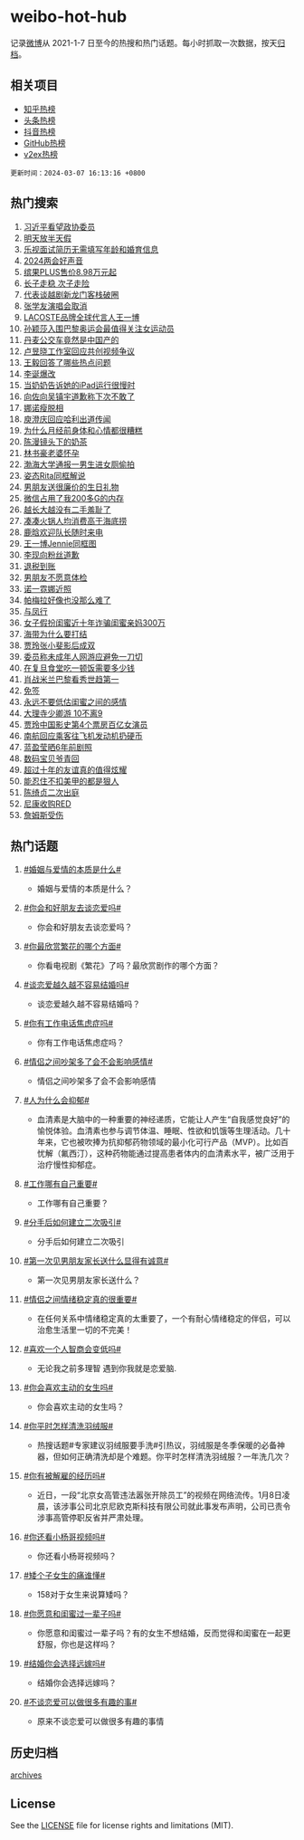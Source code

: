 # weibo-hot-hub

记录[微博](https://www.weibo.com)从 2021-1-7 日至今的热搜和热门话题。每小时抓取一次数据，按天[归档](archives)。

## 相关项目

- [知乎热榜](https://github.com/lonnyzhang423/zhihu-hot-hub)
- [头条热榜](https://github.com/lonnyzhang423/toutiao-hot-hub)
- [抖音热榜](https://github.com/lonnyzhang423/douyin-hot-hub)
- [GitHub热榜](https://github.com/lonnyzhang423/github-hot-hub)
- [v2ex热榜](https://github.com/lonnyzhang423/v2ex-hot-hub)


`更新时间：2024-03-07 16:13:16 +0800`

## 热门搜索

1. [习近平看望政协委员](https://m.weibo.cn/search?containerid=100103type%3D1%26t%3D10%26q%3D%23%E4%B9%A0%E8%BF%91%E5%B9%B3%E7%9C%8B%E6%9C%9B%E6%94%BF%E5%8D%8F%E5%A7%94%E5%91%98%23&stream_entry_id=51&isnewpage=1&extparam=seat%3D1%26stream_entry_id%3D51%26q%3D%2523%25E4%25B9%25A0%25E8%25BF%2591%25E5%25B9%25B3%25E7%259C%258B%25E6%259C%259B%25E6%2594%25BF%25E5%258D%258F%25E5%25A7%2594%25E5%2591%2598%2523%26pos%3D0%26dgr%3D0%26c_type%3D51%26filter_type%3Drealtimehot%26cate%3D10103%26display_time%3D1709799194%26pre_seqid%3D170979919474902980567)
1. [明天放半天假](https://m.weibo.cn/search?containerid=100103type%3D1%26t%3D10%26q%3D%E6%98%8E%E5%A4%A9%E6%94%BE%E5%8D%8A%E5%A4%A9%E5%81%87&stream_entry_id=31&isnewpage=1&extparam=seat%3D1%26cate%3D5001%26q%3D%25E6%2598%258E%25E5%25A4%25A9%25E6%2594%25BE%25E5%258D%258A%25E5%25A4%25A9%25E5%2581%2587%26band_rank%3D1%26flag%3D2%26dgr%3D0%26stream_entry_id%3D31%26realpos%3D1%26pos%3D0%26c_type%3D31%26filter_type%3Drealtimehot%26lcate%3D5001%26display_time%3D1709799194%26pre_seqid%3D170979919474902980567)
1. [乐视面试简历无需填写年龄和婚育信息](https://m.weibo.cn/search?containerid=100103type%3D1%26t%3D10%26q%3D%23%E4%B9%90%E8%A7%86%E9%9D%A2%E8%AF%95%E7%AE%80%E5%8E%86%E6%97%A0%E9%9C%80%E5%A1%AB%E5%86%99%E5%B9%B4%E9%BE%84%E5%92%8C%E5%A9%9A%E8%82%B2%E4%BF%A1%E6%81%AF%23&stream_entry_id=31&isnewpage=1&extparam=seat%3D1%26cate%3D5001%26q%3D%2523%25E4%25B9%2590%25E8%25A7%2586%25E9%259D%25A2%25E8%25AF%2595%25E7%25AE%2580%25E5%258E%2586%25E6%2597%25A0%25E9%259C%2580%25E5%25A1%25AB%25E5%2586%2599%25E5%25B9%25B4%25E9%25BE%2584%25E5%2592%258C%25E5%25A9%259A%25E8%2582%25B2%25E4%25BF%25A1%25E6%2581%25AF%2523%26band_rank%3D2%26flag%3D2%26dgr%3D0%26stream_entry_id%3D31%26realpos%3D2%26pos%3D1%26c_type%3D31%26filter_type%3Drealtimehot%26lcate%3D5001%26display_time%3D1709799194%26pre_seqid%3D170979919474902980567)
1. [2024两会好声音](https://m.weibo.cn/search?containerid=100103type%3D1%26t%3D10%26q%3D%232024%E4%B8%A4%E4%BC%9A%E5%A5%BD%E5%A3%B0%E9%9F%B3%23&stream_entry_id=31&isnewpage=1&extparam=seat%3D1%26cate%3D5001%26q%3D%25232024%25E4%25B8%25A4%25E4%25BC%259A%25E5%25A5%25BD%25E5%25A3%25B0%25E9%259F%25B3%2523%26band_rank%3D3%26flag%3D1%26dgr%3D0%26stream_entry_id%3D31%26realpos%3D3%26pos%3D2%26c_type%3D31%26filter_type%3Drealtimehot%26lcate%3D5001%26display_time%3D1709799194%26pre_seqid%3D170979919474902980567)
1. [缤果PLUS售价8.98万元起](https://m.weibo.cn/search?containerid=100103type%3D1%26t%3D10%26q%3D%23%E7%BC%A4%E6%9E%9CPLUS%E5%94%AE%E4%BB%B78.98%E4%B8%87%E5%85%83%E8%B5%B7%23&stream_entry_id=31&isnewpage=1&extparam=seat%3D1%26cate%3D5001%26q%3D%2523%25E7%25BC%25A4%25E6%259E%259CPLUS%25E5%2594%25AE%25E4%25BB%25B78.98%25E4%25B8%2587%25E5%2585%2583%25E8%25B5%25B7%2523%26band_rank%3D4%26adid%3D226444%26is_ad_pos%3D1%26dgr%3D0%26lcate%3D5001%26pos%3D3%26topic_ad%3D1%26c_type%3D31%26filter_type%3Drealtimehot%26stream_entry_id%3D31%26display_time%3D1709799194%26pre_seqid%3D170979919474902980567)
1. [长子走稳 次子走险](https://m.weibo.cn/search?containerid=100103type%3D1%26t%3D10%26q%3D%E9%95%BF%E5%AD%90%E8%B5%B0%E7%A8%B3+%E6%AC%A1%E5%AD%90%E8%B5%B0%E9%99%A9&stream_entry_id=31&isnewpage=1&extparam=seat%3D1%26cate%3D5001%26q%3D%25E9%2595%25BF%25E5%25AD%2590%25E8%25B5%25B0%25E7%25A8%25B3%2520%25E6%25AC%25A1%25E5%25AD%2590%25E8%25B5%25B0%25E9%2599%25A9%26band_rank%3D4%26flag%3D1%26dgr%3D0%26stream_entry_id%3D31%26realpos%3D4%26pos%3D4%26c_type%3D31%26filter_type%3Drealtimehot%26lcate%3D5001%26display_time%3D1709799194%26pre_seqid%3D170979919474902980567)
1. [代表谈越剧新龙门客栈破圈](https://m.weibo.cn/search?containerid=100103type%3D1%26t%3D10%26q%3D%23%E4%BB%A3%E8%A1%A8%E8%B0%88%E8%B6%8A%E5%89%A7%E6%96%B0%E9%BE%99%E9%97%A8%E5%AE%A2%E6%A0%88%E7%A0%B4%E5%9C%88%23&stream_entry_id=31&isnewpage=1&extparam=seat%3D1%26cate%3D5001%26q%3D%2523%25E4%25BB%25A3%25E8%25A1%25A8%25E8%25B0%2588%25E8%25B6%258A%25E5%2589%25A7%25E6%2596%25B0%25E9%25BE%2599%25E9%2597%25A8%25E5%25AE%25A2%25E6%25A0%2588%25E7%25A0%25B4%25E5%259C%2588%2523%26band_rank%3D5%26flag%3D0%26dgr%3D0%26stream_entry_id%3D31%26realpos%3D5%26pos%3D5%26c_type%3D31%26filter_type%3Drealtimehot%26lcate%3D5001%26display_time%3D1709799194%26pre_seqid%3D170979919474902980567)
1. [张学友演唱会取消](https://m.weibo.cn/search?containerid=100103type%3D1%26t%3D10%26q%3D%E5%BC%A0%E5%AD%A6%E5%8F%8B%E6%BC%94%E5%94%B1%E4%BC%9A%E5%8F%96%E6%B6%88&stream_entry_id=31&isnewpage=1&extparam=seat%3D1%26cate%3D5001%26q%3D%25E5%25BC%25A0%25E5%25AD%25A6%25E5%258F%258B%25E6%25BC%2594%25E5%2594%25B1%25E4%25BC%259A%25E5%258F%2596%25E6%25B6%2588%26band_rank%3D6%26flag%3D1%26dgr%3D0%26stream_entry_id%3D31%26realpos%3D6%26pos%3D6%26c_type%3D31%26filter_type%3Drealtimehot%26lcate%3D5001%26display_time%3D1709799194%26pre_seqid%3D170979919474902980567)
1. [LACOSTE品牌全球代言人王一博](https://m.weibo.cn/search?containerid=100103type%3D1%26t%3D10%26q%3D%23LACOSTE%E5%93%81%E7%89%8C%E5%85%A8%E7%90%83%E4%BB%A3%E8%A8%80%E4%BA%BA%E7%8E%8B%E4%B8%80%E5%8D%9A%23&stream_entry_id=31&isnewpage=1&extparam=seat%3D1%26cate%3D5001%26q%3D%2523LACOSTE%25E5%2593%2581%25E7%2589%258C%25E5%2585%25A8%25E7%2590%2583%25E4%25BB%25A3%25E8%25A8%2580%25E4%25BA%25BA%25E7%258E%258B%25E4%25B8%2580%25E5%258D%259A%2523%26band_rank%3D7%26adid%3D226421%26is_ad_pos%3D1%26dgr%3D0%26lcate%3D5001%26pos%3D7%26topic_ad%3D1%26c_type%3D31%26filter_type%3Drealtimehot%26stream_entry_id%3D31%26display_time%3D1709799194%26pre_seqid%3D170979919474902980567)
1. [孙颖莎入围巴黎奥运会最值得关注女运动员](https://m.weibo.cn/search?containerid=100103type%3D1%26t%3D10%26q%3D%23%E5%AD%99%E9%A2%96%E8%8E%8E%E5%85%A5%E5%9B%B4%E5%B7%B4%E9%BB%8E%E5%A5%A5%E8%BF%90%E4%BC%9A%E6%9C%80%E5%80%BC%E5%BE%97%E5%85%B3%E6%B3%A8%E5%A5%B3%E8%BF%90%E5%8A%A8%E5%91%98%23&stream_entry_id=31&isnewpage=1&extparam=seat%3D1%26cate%3D5001%26q%3D%2523%25E5%25AD%2599%25E9%25A2%2596%25E8%258E%258E%25E5%2585%25A5%25E5%259B%25B4%25E5%25B7%25B4%25E9%25BB%258E%25E5%25A5%25A5%25E8%25BF%2590%25E4%25BC%259A%25E6%259C%2580%25E5%2580%25BC%25E5%25BE%2597%25E5%2585%25B3%25E6%25B3%25A8%25E5%25A5%25B3%25E8%25BF%2590%25E5%258A%25A8%25E5%2591%2598%2523%26band_rank%3D7%26flag%3D1%26dgr%3D0%26stream_entry_id%3D31%26realpos%3D7%26pos%3D8%26c_type%3D31%26filter_type%3Drealtimehot%26lcate%3D5001%26display_time%3D1709799194%26pre_seqid%3D170979919474902980567)
1. [丹麦公交车竟然是中国产的](https://m.weibo.cn/search?containerid=100103type%3D1%26t%3D10%26q%3D%23%E4%B8%B9%E9%BA%A6%E5%85%AC%E4%BA%A4%E8%BD%A6%E7%AB%9F%E7%84%B6%E6%98%AF%E4%B8%AD%E5%9B%BD%E4%BA%A7%E7%9A%84%23&stream_entry_id=31&isnewpage=1&extparam=seat%3D1%26cate%3D5001%26q%3D%2523%25E4%25B8%25B9%25E9%25BA%25A6%25E5%2585%25AC%25E4%25BA%25A4%25E8%25BD%25A6%25E7%25AB%259F%25E7%2584%25B6%25E6%2598%25AF%25E4%25B8%25AD%25E5%259B%25BD%25E4%25BA%25A7%25E7%259A%2584%2523%26band_rank%3D8%26flag%3D1%26dgr%3D0%26stream_entry_id%3D31%26realpos%3D8%26pos%3D9%26c_type%3D31%26filter_type%3Drealtimehot%26lcate%3D5001%26display_time%3D1709799194%26pre_seqid%3D170979919474902980567)
1. [卢昱晓工作室回应共创视频争议](https://m.weibo.cn/search?containerid=100103type%3D1%26t%3D10%26q%3D%23%E5%8D%A2%E6%98%B1%E6%99%93%E5%B7%A5%E4%BD%9C%E5%AE%A4%E5%9B%9E%E5%BA%94%E5%85%B1%E5%88%9B%E8%A7%86%E9%A2%91%E4%BA%89%E8%AE%AE%23&stream_entry_id=31&isnewpage=1&extparam=seat%3D1%26cate%3D5001%26q%3D%2523%25E5%258D%25A2%25E6%2598%25B1%25E6%2599%2593%25E5%25B7%25A5%25E4%25BD%259C%25E5%25AE%25A4%25E5%259B%259E%25E5%25BA%2594%25E5%2585%25B1%25E5%2588%259B%25E8%25A7%2586%25E9%25A2%2591%25E4%25BA%2589%25E8%25AE%25AE%2523%26band_rank%3D9%26flag%3D1%26dgr%3D0%26stream_entry_id%3D31%26realpos%3D9%26pos%3D10%26c_type%3D31%26filter_type%3Drealtimehot%26lcate%3D5001%26display_time%3D1709799194%26pre_seqid%3D170979919474902980567)
1. [王毅回答了哪些热点问题](https://m.weibo.cn/search?containerid=100103type%3D1%26t%3D10%26q%3D%23%E7%8E%8B%E6%AF%85%E5%9B%9E%E7%AD%94%E4%BA%86%E5%93%AA%E4%BA%9B%E7%83%AD%E7%82%B9%E9%97%AE%E9%A2%98%23&stream_entry_id=31&isnewpage=1&extparam=seat%3D1%26cate%3D5001%26q%3D%2523%25E7%258E%258B%25E6%25AF%2585%25E5%259B%259E%25E7%25AD%2594%25E4%25BA%2586%25E5%2593%25AA%25E4%25BA%259B%25E7%2583%25AD%25E7%2582%25B9%25E9%2597%25AE%25E9%25A2%2598%2523%26band_rank%3D10%26flag%3D0%26dgr%3D0%26stream_entry_id%3D31%26realpos%3D10%26pos%3D11%26c_type%3D31%26filter_type%3Drealtimehot%26lcate%3D5001%26display_time%3D1709799194%26pre_seqid%3D170979919474902980567)
1. [李诞爆改](https://m.weibo.cn/search?containerid=100103type%3D1%26t%3D10%26q%3D%E6%9D%8E%E8%AF%9E%E7%88%86%E6%94%B9&stream_entry_id=31&isnewpage=1&extparam=seat%3D1%26cate%3D5001%26q%3D%25E6%259D%258E%25E8%25AF%259E%25E7%2588%2586%25E6%2594%25B9%26band_rank%3D11%26flag%3D2%26dgr%3D0%26stream_entry_id%3D31%26realpos%3D11%26pos%3D12%26c_type%3D31%26filter_type%3Drealtimehot%26lcate%3D5001%26display_time%3D1709799194%26pre_seqid%3D170979919474902980567)
1. [当奶奶告诉她的iPad运行很慢时](https://m.weibo.cn/search?containerid=100103type%3D1%26t%3D10%26q%3D%23%E5%BD%93%E5%A5%B6%E5%A5%B6%E5%91%8A%E8%AF%89%E5%A5%B9%E7%9A%84iPad%E8%BF%90%E8%A1%8C%E5%BE%88%E6%85%A2%E6%97%B6%23&stream_entry_id=31&isnewpage=1&extparam=seat%3D1%26cate%3D5001%26q%3D%2523%25E5%25BD%2593%25E5%25A5%25B6%25E5%25A5%25B6%25E5%2591%258A%25E8%25AF%2589%25E5%25A5%25B9%25E7%259A%2584iPad%25E8%25BF%2590%25E8%25A1%258C%25E5%25BE%2588%25E6%2585%25A2%25E6%2597%25B6%2523%26band_rank%3D12%26flag%3D2%26dgr%3D0%26stream_entry_id%3D31%26realpos%3D12%26pos%3D13%26c_type%3D31%26filter_type%3Drealtimehot%26lcate%3D5001%26display_time%3D1709799194%26pre_seqid%3D170979919474902980567)
1. [向佐向吴镇宇道歉称下次不敢了](https://m.weibo.cn/search?containerid=100103type%3D1%26t%3D10%26q%3D%23%E5%90%91%E4%BD%90%E5%90%91%E5%90%B4%E9%95%87%E5%AE%87%E9%81%93%E6%AD%89%E7%A7%B0%E4%B8%8B%E6%AC%A1%E4%B8%8D%E6%95%A2%E4%BA%86%23&stream_entry_id=31&isnewpage=1&extparam=seat%3D1%26cate%3D5001%26q%3D%2523%25E5%2590%2591%25E4%25BD%2590%25E5%2590%2591%25E5%2590%25B4%25E9%2595%2587%25E5%25AE%2587%25E9%2581%2593%25E6%25AD%2589%25E7%25A7%25B0%25E4%25B8%258B%25E6%25AC%25A1%25E4%25B8%258D%25E6%2595%25A2%25E4%25BA%2586%2523%26band_rank%3D13%26flag%3D2%26dgr%3D0%26stream_entry_id%3D31%26realpos%3D13%26pos%3D14%26c_type%3D31%26filter_type%3Drealtimehot%26lcate%3D5001%26display_time%3D1709799194%26pre_seqid%3D170979919474902980567)
1. [娜诺瘦脱相](https://m.weibo.cn/search?containerid=100103type%3D1%26t%3D10%26q%3D%23%E5%A8%9C%E8%AF%BA%E7%98%A6%E8%84%B1%E7%9B%B8%23&stream_entry_id=31&isnewpage=1&extparam=seat%3D1%26cate%3D5001%26q%3D%2523%25E5%25A8%259C%25E8%25AF%25BA%25E7%2598%25A6%25E8%2584%25B1%25E7%259B%25B8%2523%26band_rank%3D14%26flag%3D0%26dgr%3D0%26stream_entry_id%3D31%26realpos%3D14%26pos%3D15%26c_type%3D31%26filter_type%3Drealtimehot%26lcate%3D5001%26display_time%3D1709799194%26pre_seqid%3D170979919474902980567)
1. [庾澄庆回应哈利出道传闻](https://m.weibo.cn/search?containerid=100103type%3D1%26t%3D10%26q%3D%23%E5%BA%BE%E6%BE%84%E5%BA%86%E5%9B%9E%E5%BA%94%E5%93%88%E5%88%A9%E5%87%BA%E9%81%93%E4%BC%A0%E9%97%BB%23&stream_entry_id=31&isnewpage=1&extparam=seat%3D1%26cate%3D5001%26q%3D%2523%25E5%25BA%25BE%25E6%25BE%2584%25E5%25BA%2586%25E5%259B%259E%25E5%25BA%2594%25E5%2593%2588%25E5%2588%25A9%25E5%2587%25BA%25E9%2581%2593%25E4%25BC%25A0%25E9%2597%25BB%2523%26band_rank%3D15%26flag%3D1%26dgr%3D0%26stream_entry_id%3D31%26realpos%3D15%26pos%3D16%26c_type%3D31%26filter_type%3Drealtimehot%26lcate%3D5001%26display_time%3D1709799194%26pre_seqid%3D170979919474902980567)
1. [为什么月经前身体和心情都很糟糕](https://m.weibo.cn/search?containerid=100103type%3D1%26t%3D10%26q%3D%23%E4%B8%BA%E4%BB%80%E4%B9%88%E6%9C%88%E7%BB%8F%E5%89%8D%E8%BA%AB%E4%BD%93%E5%92%8C%E5%BF%83%E6%83%85%E9%83%BD%E5%BE%88%E7%B3%9F%E7%B3%95%23&stream_entry_id=31&isnewpage=1&extparam=seat%3D1%26cate%3D5001%26q%3D%2523%25E4%25B8%25BA%25E4%25BB%2580%25E4%25B9%2588%25E6%259C%2588%25E7%25BB%258F%25E5%2589%258D%25E8%25BA%25AB%25E4%25BD%2593%25E5%2592%258C%25E5%25BF%2583%25E6%2583%2585%25E9%2583%25BD%25E5%25BE%2588%25E7%25B3%259F%25E7%25B3%2595%2523%26band_rank%3D16%26flag%3D0%26dgr%3D0%26stream_entry_id%3D31%26realpos%3D16%26pos%3D17%26c_type%3D31%26filter_type%3Drealtimehot%26lcate%3D5001%26display_time%3D1709799194%26pre_seqid%3D170979919474902980567)
1. [陈漫镜头下的奶茶](https://m.weibo.cn/search?containerid=100103type%3D1%26t%3D10%26q%3D%23%E9%99%88%E6%BC%AB%E9%95%9C%E5%A4%B4%E4%B8%8B%E7%9A%84%E5%A5%B6%E8%8C%B6%23&stream_entry_id=31&isnewpage=1&extparam=seat%3D1%26cate%3D5001%26q%3D%2523%25E9%2599%2588%25E6%25BC%25AB%25E9%2595%259C%25E5%25A4%25B4%25E4%25B8%258B%25E7%259A%2584%25E5%25A5%25B6%25E8%258C%25B6%2523%26band_rank%3D17%26flag%3D0%26adid%3D225916%26dgr%3D0%26stream_entry_id%3D31%26realpos%3D17%26pos%3D18%26c_type%3D31%26filter_type%3Drealtimehot%26lcate%3D5001%26display_time%3D1709799194%26pre_seqid%3D170979919474902980567)
1. [林书豪老婆怀孕](https://m.weibo.cn/search?containerid=100103type%3D1%26t%3D10%26q%3D%23%E6%9E%97%E4%B9%A6%E8%B1%AA%E8%80%81%E5%A9%86%E6%80%80%E5%AD%95%23&stream_entry_id=31&isnewpage=1&extparam=seat%3D1%26cate%3D5001%26q%3D%2523%25E6%259E%2597%25E4%25B9%25A6%25E8%25B1%25AA%25E8%2580%2581%25E5%25A9%2586%25E6%2580%2580%25E5%25AD%2595%2523%26band_rank%3D18%26flag%3D1%26dgr%3D0%26stream_entry_id%3D31%26realpos%3D18%26pos%3D19%26c_type%3D31%26filter_type%3Drealtimehot%26lcate%3D5001%26display_time%3D1709799194%26pre_seqid%3D170979919474902980567)
1. [渤海大学通报一男生进女厕偷拍](https://m.weibo.cn/search?containerid=100103type%3D1%26t%3D10%26q%3D%23%E6%B8%A4%E6%B5%B7%E5%A4%A7%E5%AD%A6%E9%80%9A%E6%8A%A5%E4%B8%80%E7%94%B7%E7%94%9F%E8%BF%9B%E5%A5%B3%E5%8E%95%E5%81%B7%E6%8B%8D%23&stream_entry_id=31&isnewpage=1&extparam=seat%3D1%26cate%3D5001%26q%3D%2523%25E6%25B8%25A4%25E6%25B5%25B7%25E5%25A4%25A7%25E5%25AD%25A6%25E9%2580%259A%25E6%258A%25A5%25E4%25B8%2580%25E7%2594%25B7%25E7%2594%259F%25E8%25BF%259B%25E5%25A5%25B3%25E5%258E%2595%25E5%2581%25B7%25E6%258B%258D%2523%26band_rank%3D19%26flag%3D1%26dgr%3D0%26stream_entry_id%3D31%26realpos%3D19%26pos%3D20%26c_type%3D31%26filter_type%3Drealtimehot%26lcate%3D5001%26display_time%3D1709799194%26pre_seqid%3D170979919474902980567)
1. [姿态Rita同框解说](https://m.weibo.cn/search?containerid=100103type%3D1%26t%3D10%26q%3D%E5%A7%BF%E6%80%81Rita%E5%90%8C%E6%A1%86%E8%A7%A3%E8%AF%B4&stream_entry_id=31&isnewpage=1&extparam=seat%3D1%26cate%3D5001%26q%3D%25E5%25A7%25BF%25E6%2580%2581Rita%25E5%2590%258C%25E6%25A1%2586%25E8%25A7%25A3%25E8%25AF%25B4%26band_rank%3D20%26flag%3D1%26dgr%3D0%26stream_entry_id%3D31%26realpos%3D20%26pos%3D21%26c_type%3D31%26filter_type%3Drealtimehot%26lcate%3D5001%26display_time%3D1709799194%26pre_seqid%3D170979919474902980567)
1. [男朋友送很廉价的生日礼物](https://m.weibo.cn/search?containerid=100103type%3D1%26t%3D10%26q%3D%E7%94%B7%E6%9C%8B%E5%8F%8B%E9%80%81%E5%BE%88%E5%BB%89%E4%BB%B7%E7%9A%84%E7%94%9F%E6%97%A5%E7%A4%BC%E7%89%A9&stream_entry_id=31&isnewpage=1&extparam=seat%3D1%26cate%3D5001%26q%3D%25E7%2594%25B7%25E6%259C%258B%25E5%258F%258B%25E9%2580%2581%25E5%25BE%2588%25E5%25BB%2589%25E4%25BB%25B7%25E7%259A%2584%25E7%2594%259F%25E6%2597%25A5%25E7%25A4%25BC%25E7%2589%25A9%26band_rank%3D21%26flag%3D1%26dgr%3D0%26stream_entry_id%3D31%26realpos%3D21%26pos%3D22%26c_type%3D31%26filter_type%3Drealtimehot%26lcate%3D5001%26display_time%3D1709799194%26pre_seqid%3D170979919474902980567)
1. [微信占用了我200多G的内存](https://m.weibo.cn/search?containerid=100103type%3D1%26t%3D10%26q%3D%23%E5%BE%AE%E4%BF%A1%E5%8D%A0%E7%94%A8%E4%BA%86%E6%88%91200%E5%A4%9AG%E7%9A%84%E5%86%85%E5%AD%98%23&stream_entry_id=31&isnewpage=1&extparam=seat%3D1%26cate%3D5001%26q%3D%2523%25E5%25BE%25AE%25E4%25BF%25A1%25E5%258D%25A0%25E7%2594%25A8%25E4%25BA%2586%25E6%2588%2591200%25E5%25A4%259AG%25E7%259A%2584%25E5%2586%2585%25E5%25AD%2598%2523%26band_rank%3D22%26flag%3D1%26dgr%3D0%26stream_entry_id%3D31%26realpos%3D22%26pos%3D23%26c_type%3D31%26filter_type%3Drealtimehot%26lcate%3D5001%26display_time%3D1709799194%26pre_seqid%3D170979919474902980567)
1. [越长大越没有二手羞耻了](https://m.weibo.cn/search?containerid=100103type%3D1%26t%3D10%26q%3D%E8%B6%8A%E9%95%BF%E5%A4%A7%E8%B6%8A%E6%B2%A1%E6%9C%89%E4%BA%8C%E6%89%8B%E7%BE%9E%E8%80%BB%E4%BA%86&stream_entry_id=31&isnewpage=1&extparam=seat%3D1%26cate%3D5001%26q%3D%25E8%25B6%258A%25E9%2595%25BF%25E5%25A4%25A7%25E8%25B6%258A%25E6%25B2%25A1%25E6%259C%2589%25E4%25BA%258C%25E6%2589%258B%25E7%25BE%259E%25E8%2580%25BB%25E4%25BA%2586%26band_rank%3D23%26flag%3D1%26dgr%3D0%26stream_entry_id%3D31%26realpos%3D23%26pos%3D24%26c_type%3D31%26filter_type%3Drealtimehot%26lcate%3D5001%26display_time%3D1709799194%26pre_seqid%3D170979919474902980567)
1. [凑凑火锅人均消费高于海底捞](https://m.weibo.cn/search?containerid=100103type%3D1%26t%3D10%26q%3D%23%E5%87%91%E5%87%91%E7%81%AB%E9%94%85%E4%BA%BA%E5%9D%87%E6%B6%88%E8%B4%B9%E9%AB%98%E4%BA%8E%E6%B5%B7%E5%BA%95%E6%8D%9E%23&stream_entry_id=31&isnewpage=1&extparam=seat%3D1%26cate%3D5001%26q%3D%2523%25E5%2587%2591%25E5%2587%2591%25E7%2581%25AB%25E9%2594%2585%25E4%25BA%25BA%25E5%259D%2587%25E6%25B6%2588%25E8%25B4%25B9%25E9%25AB%2598%25E4%25BA%258E%25E6%25B5%25B7%25E5%25BA%2595%25E6%258D%259E%2523%26band_rank%3D24%26flag%3D0%26dgr%3D0%26stream_entry_id%3D31%26realpos%3D24%26pos%3D25%26c_type%3D31%26filter_type%3Drealtimehot%26lcate%3D5001%26display_time%3D1709799194%26pre_seqid%3D170979919474902980567)
1. [鹿晗欢迎队长随时来电](https://m.weibo.cn/search?containerid=100103type%3D1%26t%3D10%26q%3D%23%E9%B9%BF%E6%99%97%E6%AC%A2%E8%BF%8E%E9%98%9F%E9%95%BF%E9%9A%8F%E6%97%B6%E6%9D%A5%E7%94%B5%23&stream_entry_id=31&isnewpage=1&extparam=seat%3D1%26cate%3D5001%26q%3D%2523%25E9%25B9%25BF%25E6%2599%2597%25E6%25AC%25A2%25E8%25BF%258E%25E9%2598%259F%25E9%2595%25BF%25E9%259A%258F%25E6%2597%25B6%25E6%259D%25A5%25E7%2594%25B5%2523%26band_rank%3D25%26flag%3D1%26dgr%3D0%26stream_entry_id%3D31%26realpos%3D25%26pos%3D26%26c_type%3D31%26filter_type%3Drealtimehot%26lcate%3D5001%26display_time%3D1709799194%26pre_seqid%3D170979919474902980567)
1. [王一博Jennie同框图](https://m.weibo.cn/search?containerid=100103type%3D1%26t%3D10%26q%3D%23%E7%8E%8B%E4%B8%80%E5%8D%9AJennie%E5%90%8C%E6%A1%86%E5%9B%BE%23&stream_entry_id=31&isnewpage=1&extparam=seat%3D1%26cate%3D5001%26q%3D%2523%25E7%258E%258B%25E4%25B8%2580%25E5%258D%259AJennie%25E5%2590%258C%25E6%25A1%2586%25E5%259B%25BE%2523%26band_rank%3D26%26flag%3D0%26dgr%3D0%26stream_entry_id%3D31%26realpos%3D26%26pos%3D27%26c_type%3D31%26filter_type%3Drealtimehot%26lcate%3D5001%26display_time%3D1709799194%26pre_seqid%3D170979919474902980567)
1. [李现向粉丝道歉](https://m.weibo.cn/search?containerid=100103type%3D1%26t%3D10%26q%3D%23%E6%9D%8E%E7%8E%B0%E5%90%91%E7%B2%89%E4%B8%9D%E9%81%93%E6%AD%89%23&stream_entry_id=31&isnewpage=1&extparam=seat%3D1%26cate%3D5001%26q%3D%2523%25E6%259D%258E%25E7%258E%25B0%25E5%2590%2591%25E7%25B2%2589%25E4%25B8%259D%25E9%2581%2593%25E6%25AD%2589%2523%26band_rank%3D27%26flag%3D0%26dgr%3D0%26stream_entry_id%3D31%26realpos%3D27%26pos%3D28%26c_type%3D31%26filter_type%3Drealtimehot%26lcate%3D5001%26display_time%3D1709799194%26pre_seqid%3D170979919474902980567)
1. [退税到账](https://m.weibo.cn/search?containerid=100103type%3D1%26t%3D10%26q%3D%E9%80%80%E7%A8%8E%E5%88%B0%E8%B4%A6&stream_entry_id=31&isnewpage=1&extparam=seat%3D1%26cate%3D5001%26q%3D%25E9%2580%2580%25E7%25A8%258E%25E5%2588%25B0%25E8%25B4%25A6%26band_rank%3D28%26flag%3D0%26dgr%3D0%26stream_entry_id%3D31%26realpos%3D28%26pos%3D29%26c_type%3D31%26filter_type%3Drealtimehot%26lcate%3D5001%26display_time%3D1709799194%26pre_seqid%3D170979919474902980567)
1. [男朋友不愿意体检](https://m.weibo.cn/search?containerid=100103type%3D1%26t%3D10%26q%3D%23%E7%94%B7%E6%9C%8B%E5%8F%8B%E4%B8%8D%E6%84%BF%E6%84%8F%E4%BD%93%E6%A3%80%23&stream_entry_id=31&isnewpage=1&extparam=seat%3D1%26cate%3D5001%26q%3D%2523%25E7%2594%25B7%25E6%259C%258B%25E5%258F%258B%25E4%25B8%258D%25E6%2584%25BF%25E6%2584%258F%25E4%25BD%2593%25E6%25A3%2580%2523%26band_rank%3D29%26flag%3D0%26dgr%3D0%26stream_entry_id%3D31%26realpos%3D29%26pos%3D30%26c_type%3D31%26filter_type%3Drealtimehot%26lcate%3D5001%26display_time%3D1709799194%26pre_seqid%3D170979919474902980567)
1. [诺一霓娜近照](https://m.weibo.cn/search?containerid=100103type%3D1%26t%3D10%26q%3D%23%E8%AF%BA%E4%B8%80%E9%9C%93%E5%A8%9C%E8%BF%91%E7%85%A7%23&stream_entry_id=31&isnewpage=1&extparam=seat%3D1%26cate%3D5001%26q%3D%2523%25E8%25AF%25BA%25E4%25B8%2580%25E9%259C%2593%25E5%25A8%259C%25E8%25BF%2591%25E7%2585%25A7%2523%26band_rank%3D30%26flag%3D0%26dgr%3D0%26stream_entry_id%3D31%26realpos%3D30%26pos%3D31%26c_type%3D31%26filter_type%3Drealtimehot%26lcate%3D5001%26display_time%3D1709799194%26pre_seqid%3D170979919474902980567)
1. [帕梅拉好像也没那么难了](https://m.weibo.cn/search?containerid=100103type%3D1%26t%3D10%26q%3D%E5%B8%95%E6%A2%85%E6%8B%89%E5%A5%BD%E5%83%8F%E4%B9%9F%E6%B2%A1%E9%82%A3%E4%B9%88%E9%9A%BE%E4%BA%86&stream_entry_id=31&isnewpage=1&extparam=seat%3D1%26cate%3D5001%26q%3D%25E5%25B8%2595%25E6%25A2%2585%25E6%258B%2589%25E5%25A5%25BD%25E5%2583%258F%25E4%25B9%259F%25E6%25B2%25A1%25E9%2582%25A3%25E4%25B9%2588%25E9%259A%25BE%25E4%25BA%2586%26band_rank%3D31%26flag%3D1%26dgr%3D0%26stream_entry_id%3D31%26realpos%3D31%26pos%3D32%26c_type%3D31%26filter_type%3Drealtimehot%26lcate%3D5001%26display_time%3D1709799194%26pre_seqid%3D170979919474902980567)
1. [与凤行](https://m.weibo.cn/search?containerid=100103type%3D1%26t%3D10%26q%3D%E4%B8%8E%E5%87%A4%E8%A1%8C&stream_entry_id=31&isnewpage=1&extparam=seat%3D1%26cate%3D5001%26q%3D%25E4%25B8%258E%25E5%2587%25A4%25E8%25A1%258C%26band_rank%3D32%26flag%3D0%26dgr%3D0%26stream_entry_id%3D31%26realpos%3D32%26pos%3D33%26c_type%3D31%26filter_type%3Drealtimehot%26lcate%3D5001%26display_time%3D1709799194%26pre_seqid%3D170979919474902980567)
1. [女子假扮闺蜜近十年诈骗闺蜜亲妈300万](https://m.weibo.cn/search?containerid=100103type%3D1%26t%3D10%26q%3D%23%E5%A5%B3%E5%AD%90%E5%81%87%E6%89%AE%E9%97%BA%E8%9C%9C%E8%BF%91%E5%8D%81%E5%B9%B4%E8%AF%88%E9%AA%97%E9%97%BA%E8%9C%9C%E4%BA%B2%E5%A6%88300%E4%B8%87%23&stream_entry_id=31&isnewpage=1&extparam=seat%3D1%26cate%3D5001%26q%3D%2523%25E5%25A5%25B3%25E5%25AD%2590%25E5%2581%2587%25E6%2589%25AE%25E9%2597%25BA%25E8%259C%259C%25E8%25BF%2591%25E5%258D%2581%25E5%25B9%25B4%25E8%25AF%2588%25E9%25AA%2597%25E9%2597%25BA%25E8%259C%259C%25E4%25BA%25B2%25E5%25A6%2588300%25E4%25B8%2587%2523%26band_rank%3D33%26flag%3D0%26dgr%3D0%26stream_entry_id%3D31%26realpos%3D33%26pos%3D34%26c_type%3D31%26filter_type%3Drealtimehot%26lcate%3D5001%26display_time%3D1709799194%26pre_seqid%3D170979919474902980567)
1. [海带为什么要打结](https://m.weibo.cn/search?containerid=100103type%3D1%26t%3D10%26q%3D%E6%B5%B7%E5%B8%A6%E4%B8%BA%E4%BB%80%E4%B9%88%E8%A6%81%E6%89%93%E7%BB%93&stream_entry_id=31&isnewpage=1&extparam=seat%3D1%26cate%3D5001%26q%3D%25E6%25B5%25B7%25E5%25B8%25A6%25E4%25B8%25BA%25E4%25BB%2580%25E4%25B9%2588%25E8%25A6%2581%25E6%2589%2593%25E7%25BB%2593%26band_rank%3D34%26flag%3D1%26dgr%3D0%26stream_entry_id%3D31%26realpos%3D34%26pos%3D35%26c_type%3D31%26filter_type%3Drealtimehot%26lcate%3D5001%26display_time%3D1709799194%26pre_seqid%3D170979919474902980567)
1. [贾玲张小斐影后成双](https://m.weibo.cn/search?containerid=100103type%3D1%26t%3D10%26q%3D%E8%B4%BE%E7%8E%B2%E5%BC%A0%E5%B0%8F%E6%96%90%E5%BD%B1%E5%90%8E%E6%88%90%E5%8F%8C&stream_entry_id=31&isnewpage=1&extparam=seat%3D1%26cate%3D5001%26q%3D%25E8%25B4%25BE%25E7%258E%25B2%25E5%25BC%25A0%25E5%25B0%258F%25E6%2596%2590%25E5%25BD%25B1%25E5%2590%258E%25E6%2588%2590%25E5%258F%258C%26band_rank%3D35%26flag%3D0%26dgr%3D0%26stream_entry_id%3D31%26realpos%3D35%26pos%3D36%26c_type%3D31%26filter_type%3Drealtimehot%26lcate%3D5001%26display_time%3D1709799194%26pre_seqid%3D170979919474902980567)
1. [委员称未成年人网游应避免一刀切](https://m.weibo.cn/search?containerid=100103type%3D1%26t%3D10%26q%3D%23%E5%A7%94%E5%91%98%E7%A7%B0%E6%9C%AA%E6%88%90%E5%B9%B4%E4%BA%BA%E7%BD%91%E6%B8%B8%E5%BA%94%E9%81%BF%E5%85%8D%E4%B8%80%E5%88%80%E5%88%87%23&stream_entry_id=31&isnewpage=1&extparam=seat%3D1%26cate%3D5001%26q%3D%2523%25E5%25A7%2594%25E5%2591%2598%25E7%25A7%25B0%25E6%259C%25AA%25E6%2588%2590%25E5%25B9%25B4%25E4%25BA%25BA%25E7%25BD%2591%25E6%25B8%25B8%25E5%25BA%2594%25E9%2581%25BF%25E5%2585%258D%25E4%25B8%2580%25E5%2588%2580%25E5%2588%2587%2523%26band_rank%3D36%26flag%3D1%26dgr%3D0%26stream_entry_id%3D31%26realpos%3D36%26pos%3D37%26c_type%3D31%26filter_type%3Drealtimehot%26lcate%3D5001%26display_time%3D1709799194%26pre_seqid%3D170979919474902980567)
1. [在复旦食堂吃一顿饭需要多少钱](https://m.weibo.cn/search?containerid=100103type%3D1%26t%3D10%26q%3D%23%E5%9C%A8%E5%A4%8D%E6%97%A6%E9%A3%9F%E5%A0%82%E5%90%83%E4%B8%80%E9%A1%BF%E9%A5%AD%E9%9C%80%E8%A6%81%E5%A4%9A%E5%B0%91%E9%92%B1%23&stream_entry_id=31&isnewpage=1&extparam=seat%3D1%26cate%3D5001%26q%3D%2523%25E5%259C%25A8%25E5%25A4%258D%25E6%2597%25A6%25E9%25A3%259F%25E5%25A0%2582%25E5%2590%2583%25E4%25B8%2580%25E9%25A1%25BF%25E9%25A5%25AD%25E9%259C%2580%25E8%25A6%2581%25E5%25A4%259A%25E5%25B0%2591%25E9%2592%25B1%2523%26band_rank%3D37%26flag%3D1%26dgr%3D0%26stream_entry_id%3D31%26realpos%3D37%26pos%3D38%26c_type%3D31%26filter_type%3Drealtimehot%26lcate%3D5001%26display_time%3D1709799194%26pre_seqid%3D170979919474902980567)
1. [肖战米兰巴黎看秀世趋第一](https://m.weibo.cn/search?containerid=100103type%3D1%26t%3D10%26q%3D%23%E8%82%96%E6%88%98%E7%B1%B3%E5%85%B0%E5%B7%B4%E9%BB%8E%E7%9C%8B%E7%A7%80%E4%B8%96%E8%B6%8B%E7%AC%AC%E4%B8%80%23&stream_entry_id=31&isnewpage=1&extparam=seat%3D1%26cate%3D5001%26q%3D%2523%25E8%2582%2596%25E6%2588%2598%25E7%25B1%25B3%25E5%2585%25B0%25E5%25B7%25B4%25E9%25BB%258E%25E7%259C%258B%25E7%25A7%2580%25E4%25B8%2596%25E8%25B6%258B%25E7%25AC%25AC%25E4%25B8%2580%2523%26band_rank%3D38%26flag%3D0%26dgr%3D0%26stream_entry_id%3D31%26realpos%3D38%26pos%3D39%26c_type%3D31%26filter_type%3Drealtimehot%26lcate%3D5001%26display_time%3D1709799194%26pre_seqid%3D170979919474902980567)
1. [免签](https://m.weibo.cn/search?containerid=100103type%3D1%26t%3D10%26q%3D%E5%85%8D%E7%AD%BE&stream_entry_id=31&isnewpage=1&extparam=seat%3D1%26cate%3D5001%26q%3D%25E5%2585%258D%25E7%25AD%25BE%26band_rank%3D39%26flag%3D0%26dgr%3D0%26stream_entry_id%3D31%26realpos%3D39%26pos%3D40%26c_type%3D31%26filter_type%3Drealtimehot%26lcate%3D5001%26display_time%3D1709799194%26pre_seqid%3D170979919474902980567)
1. [永远不要低估闺蜜之间的感情](https://m.weibo.cn/search?containerid=100103type%3D1%26t%3D10%26q%3D%23%E6%B0%B8%E8%BF%9C%E4%B8%8D%E8%A6%81%E4%BD%8E%E4%BC%B0%E9%97%BA%E8%9C%9C%E4%B9%8B%E9%97%B4%E7%9A%84%E6%84%9F%E6%83%85%23&stream_entry_id=31&isnewpage=1&extparam=seat%3D1%26cate%3D5001%26q%3D%2523%25E6%25B0%25B8%25E8%25BF%259C%25E4%25B8%258D%25E8%25A6%2581%25E4%25BD%258E%25E4%25BC%25B0%25E9%2597%25BA%25E8%259C%259C%25E4%25B9%258B%25E9%2597%25B4%25E7%259A%2584%25E6%2584%259F%25E6%2583%2585%2523%26band_rank%3D40%26flag%3D1%26dgr%3D0%26stream_entry_id%3D31%26realpos%3D40%26pos%3D41%26c_type%3D31%26filter_type%3Drealtimehot%26lcate%3D5001%26display_time%3D1709799194%26pre_seqid%3D170979919474902980567)
1. [大理寺少卿游 10不离9](https://m.weibo.cn/search?containerid=100103type%3D1%26t%3D10%26q%3D%E5%A4%A7%E7%90%86%E5%AF%BA%E5%B0%91%E5%8D%BF%E6%B8%B8+10%E4%B8%8D%E7%A6%BB9&stream_entry_id=31&isnewpage=1&extparam=seat%3D1%26cate%3D5001%26q%3D%25E5%25A4%25A7%25E7%2590%2586%25E5%25AF%25BA%25E5%25B0%2591%25E5%258D%25BF%25E6%25B8%25B8%252010%25E4%25B8%258D%25E7%25A6%25BB9%26band_rank%3D41%26flag%3D1%26dgr%3D0%26stream_entry_id%3D31%26realpos%3D41%26pos%3D42%26c_type%3D31%26filter_type%3Drealtimehot%26lcate%3D5001%26display_time%3D1709799194%26pre_seqid%3D170979919474902980567)
1. [贾玲中国影史第4个票房百亿女演员](https://m.weibo.cn/search?containerid=100103type%3D1%26t%3D10%26q%3D%23%E8%B4%BE%E7%8E%B2%E4%B8%AD%E5%9B%BD%E5%BD%B1%E5%8F%B2%E7%AC%AC4%E4%B8%AA%E7%A5%A8%E6%88%BF%E7%99%BE%E4%BA%BF%E5%A5%B3%E6%BC%94%E5%91%98%23&stream_entry_id=31&isnewpage=1&extparam=seat%3D1%26cate%3D5001%26q%3D%2523%25E8%25B4%25BE%25E7%258E%25B2%25E4%25B8%25AD%25E5%259B%25BD%25E5%25BD%25B1%25E5%258F%25B2%25E7%25AC%25AC4%25E4%25B8%25AA%25E7%25A5%25A8%25E6%2588%25BF%25E7%2599%25BE%25E4%25BA%25BF%25E5%25A5%25B3%25E6%25BC%2594%25E5%2591%2598%2523%26band_rank%3D42%26flag%3D0%26dgr%3D0%26stream_entry_id%3D31%26realpos%3D42%26pos%3D43%26c_type%3D31%26filter_type%3Drealtimehot%26lcate%3D5001%26display_time%3D1709799194%26pre_seqid%3D170979919474902980567)
1. [南航回应乘客往飞机发动机扔硬币](https://m.weibo.cn/search?containerid=100103type%3D1%26t%3D10%26q%3D%23%E5%8D%97%E8%88%AA%E5%9B%9E%E5%BA%94%E4%B9%98%E5%AE%A2%E5%BE%80%E9%A3%9E%E6%9C%BA%E5%8F%91%E5%8A%A8%E6%9C%BA%E6%89%94%E7%A1%AC%E5%B8%81%23&stream_entry_id=31&isnewpage=1&extparam=seat%3D1%26cate%3D5001%26q%3D%2523%25E5%258D%2597%25E8%2588%25AA%25E5%259B%259E%25E5%25BA%2594%25E4%25B9%2598%25E5%25AE%25A2%25E5%25BE%2580%25E9%25A3%259E%25E6%259C%25BA%25E5%258F%2591%25E5%258A%25A8%25E6%259C%25BA%25E6%2589%2594%25E7%25A1%25AC%25E5%25B8%2581%2523%26band_rank%3D43%26flag%3D0%26dgr%3D0%26stream_entry_id%3D31%26realpos%3D43%26pos%3D44%26c_type%3D31%26filter_type%3Drealtimehot%26lcate%3D5001%26display_time%3D1709799194%26pre_seqid%3D170979919474902980567)
1. [蓝盈莹晒6年前剧照](https://m.weibo.cn/search?containerid=100103type%3D1%26t%3D10%26q%3D%23%E8%93%9D%E7%9B%88%E8%8E%B9%E6%99%926%E5%B9%B4%E5%89%8D%E5%89%A7%E7%85%A7%23&stream_entry_id=31&isnewpage=1&extparam=seat%3D1%26cate%3D5001%26q%3D%2523%25E8%2593%259D%25E7%259B%2588%25E8%258E%25B9%25E6%2599%25926%25E5%25B9%25B4%25E5%2589%258D%25E5%2589%25A7%25E7%2585%25A7%2523%26band_rank%3D44%26flag%3D1%26dgr%3D0%26stream_entry_id%3D31%26realpos%3D44%26pos%3D45%26c_type%3D31%26filter_type%3Drealtimehot%26lcate%3D5001%26display_time%3D1709799194%26pre_seqid%3D170979919474902980567)
1. [数码宝贝爷青回](https://m.weibo.cn/search?containerid=100103type%3D1%26t%3D10%26q%3D%E6%95%B0%E7%A0%81%E5%AE%9D%E8%B4%9D%E7%88%B7%E9%9D%92%E5%9B%9E&stream_entry_id=31&isnewpage=1&extparam=seat%3D1%26cate%3D5001%26q%3D%25E6%2595%25B0%25E7%25A0%2581%25E5%25AE%259D%25E8%25B4%259D%25E7%2588%25B7%25E9%259D%2592%25E5%259B%259E%26band_rank%3D45%26flag%3D1%26dgr%3D0%26stream_entry_id%3D31%26realpos%3D45%26pos%3D46%26c_type%3D31%26filter_type%3Drealtimehot%26lcate%3D5001%26display_time%3D1709799194%26pre_seqid%3D170979919474902980567)
1. [超过十年的友谊真的值得炫耀](https://m.weibo.cn/search?containerid=100103type%3D1%26t%3D10%26q%3D%23%E8%B6%85%E8%BF%87%E5%8D%81%E5%B9%B4%E7%9A%84%E5%8F%8B%E8%B0%8A%E7%9C%9F%E7%9A%84%E5%80%BC%E5%BE%97%E7%82%AB%E8%80%80%23&stream_entry_id=31&isnewpage=1&extparam=seat%3D1%26cate%3D5001%26q%3D%2523%25E8%25B6%2585%25E8%25BF%2587%25E5%258D%2581%25E5%25B9%25B4%25E7%259A%2584%25E5%258F%258B%25E8%25B0%258A%25E7%259C%259F%25E7%259A%2584%25E5%2580%25BC%25E5%25BE%2597%25E7%2582%25AB%25E8%2580%2580%2523%26band_rank%3D46%26flag%3D1%26dgr%3D0%26stream_entry_id%3D31%26realpos%3D46%26pos%3D47%26c_type%3D31%26filter_type%3Drealtimehot%26lcate%3D5001%26display_time%3D1709799194%26pre_seqid%3D170979919474902980567)
1. [能忍住不扣美甲的都是狠人](https://m.weibo.cn/search?containerid=100103type%3D1%26t%3D10%26q%3D%E8%83%BD%E5%BF%8D%E4%BD%8F%E4%B8%8D%E6%89%A3%E7%BE%8E%E7%94%B2%E7%9A%84%E9%83%BD%E6%98%AF%E7%8B%A0%E4%BA%BA&stream_entry_id=31&isnewpage=1&extparam=seat%3D1%26cate%3D5001%26q%3D%25E8%2583%25BD%25E5%25BF%258D%25E4%25BD%258F%25E4%25B8%258D%25E6%2589%25A3%25E7%25BE%258E%25E7%2594%25B2%25E7%259A%2584%25E9%2583%25BD%25E6%2598%25AF%25E7%258B%25A0%25E4%25BA%25BA%26band_rank%3D47%26flag%3D1%26dgr%3D0%26stream_entry_id%3D31%26realpos%3D47%26pos%3D48%26c_type%3D31%26filter_type%3Drealtimehot%26lcate%3D5001%26display_time%3D1709799194%26pre_seqid%3D170979919474902980567)
1. [陈绮贞二次出庭](https://m.weibo.cn/search?containerid=100103type%3D1%26t%3D10%26q%3D%23%E9%99%88%E7%BB%AE%E8%B4%9E%E4%BA%8C%E6%AC%A1%E5%87%BA%E5%BA%AD%23&stream_entry_id=31&isnewpage=1&extparam=seat%3D1%26cate%3D5001%26q%3D%2523%25E9%2599%2588%25E7%25BB%25AE%25E8%25B4%259E%25E4%25BA%258C%25E6%25AC%25A1%25E5%2587%25BA%25E5%25BA%25AD%2523%26band_rank%3D48%26flag%3D0%26dgr%3D0%26stream_entry_id%3D31%26realpos%3D48%26pos%3D49%26c_type%3D31%26filter_type%3Drealtimehot%26lcate%3D5001%26display_time%3D1709799194%26pre_seqid%3D170979919474902980567)
1. [尼康收购RED](https://m.weibo.cn/search?containerid=100103type%3D1%26t%3D10%26q%3D%E5%B0%BC%E5%BA%B7%E6%94%B6%E8%B4%ADRED&stream_entry_id=31&isnewpage=1&extparam=seat%3D1%26cate%3D5001%26q%3D%25E5%25B0%25BC%25E5%25BA%25B7%25E6%2594%25B6%25E8%25B4%25ADRED%26band_rank%3D49%26flag%3D1%26dgr%3D0%26stream_entry_id%3D31%26realpos%3D49%26pos%3D50%26c_type%3D31%26filter_type%3Drealtimehot%26lcate%3D5001%26display_time%3D1709799194%26pre_seqid%3D170979919474902980567)
1. [詹姆斯受伤](https://m.weibo.cn/search?containerid=100103type%3D1%26t%3D10%26q%3D%E8%A9%B9%E5%A7%86%E6%96%AF%E5%8F%97%E4%BC%A4&stream_entry_id=31&isnewpage=1&extparam=seat%3D1%26cate%3D5001%26q%3D%25E8%25A9%25B9%25E5%25A7%2586%25E6%2596%25AF%25E5%258F%2597%25E4%25BC%25A4%26band_rank%3D50%26flag%3D0%26dgr%3D0%26stream_entry_id%3D31%26realpos%3D50%26pos%3D51%26c_type%3D31%26filter_type%3Drealtimehot%26lcate%3D5001%26display_time%3D1709799194%26pre_seqid%3D170979919474902980567)

## 热门话题

1. [#婚姻与爱情的本质是什么#](https://m.weibo.cn/search?containerid=231522type%3D1%26t%3D10%26q%3D%23%E5%A9%9A%E5%A7%BB%E4%B8%8E%E7%88%B1%E6%83%85%E7%9A%84%E6%9C%AC%E8%B4%A8%E6%98%AF%E4%BB%80%E4%B9%88%23&stream_entry_id=128&isnewpage=1&extparam=seat%3D1%26cate%3D5004%26pos%3D1-0-0%26dgr%3D0%26lcate%3D5004%26unitid%3D1704881162756%26c_type%3D128%26display_time%3D1709799196%26pre_seqid%3D17097991960680037796)
    - 婚姻与爱情的本质是什么？

1. [#你会和好朋友去谈恋爱吗#](https://m.weibo.cn/search?containerid=231522type%3D1%26t%3D10%26q%3D%23%E4%BD%A0%E4%BC%9A%E5%92%8C%E5%A5%BD%E6%9C%8B%E5%8F%8B%E5%8E%BB%E8%B0%88%E6%81%8B%E7%88%B1%E5%90%97%23&stream_entry_id=128&isnewpage=1&extparam=seat%3D1%26cate%3D5004%26pos%3D1-0-1%26dgr%3D0%26lcate%3D5004%26unitid%3D1704849959446%26c_type%3D128%26display_time%3D1709799196%26pre_seqid%3D17097991960680037796)
    - 你会和好朋友去谈恋爱吗？

1. [#你最欣赏繁花的哪个方面#](https://m.weibo.cn/search?containerid=231522type%3D1%26t%3D10%26q%3D%23%E4%BD%A0%E6%9C%80%E6%AC%A3%E8%B5%8F%E7%B9%81%E8%8A%B1%E7%9A%84%E5%93%AA%E4%B8%AA%E6%96%B9%E9%9D%A2%23&stream_entry_id=128&isnewpage=1&extparam=seat%3D1%26cate%3D5004%26pos%3D1-0-2%26dgr%3D0%26lcate%3D5004%26unitid%3D1704872158127%26c_type%3D128%26display_time%3D1709799196%26pre_seqid%3D17097991960680037796)
    - 你看电视剧《繁花》了吗？最欣赏剧作的哪个方面？

1. [#谈恋爱越久越不容易结婚吗#](https://m.weibo.cn/search?containerid=231522type%3D1%26t%3D10%26q%3D%23%E8%B0%88%E6%81%8B%E7%88%B1%E8%B6%8A%E4%B9%85%E8%B6%8A%E4%B8%8D%E5%AE%B9%E6%98%93%E7%BB%93%E5%A9%9A%E5%90%97%23&stream_entry_id=128&isnewpage=1&extparam=seat%3D1%26cate%3D5004%26pos%3D1-0-3%26dgr%3D0%26lcate%3D5004%26unitid%3D1704871559387%26c_type%3D128%26display_time%3D1709799196%26pre_seqid%3D17097991960680037796)
    - 谈恋爱越久越不容易结婚吗？

1. [#你有工作电话焦虑症吗#](https://m.weibo.cn/search?containerid=231522type%3D1%26t%3D10%26q%3D%23%E4%BD%A0%E6%9C%89%E5%B7%A5%E4%BD%9C%E7%94%B5%E8%AF%9D%E7%84%A6%E8%99%91%E7%97%87%E5%90%97%23&stream_entry_id=128&isnewpage=1&extparam=seat%3D1%26cate%3D5004%26pos%3D1-0-4%26dgr%3D0%26lcate%3D5004%26unitid%3D1704877884678%26c_type%3D128%26display_time%3D1709799196%26pre_seqid%3D17097991960680037796)
    - 你有工作电话焦虑症吗？

1. [#情侣之间吵架多了会不会影响感情#](https://m.weibo.cn/search?containerid=231522type%3D1%26t%3D10%26q%3D%23%E6%83%85%E4%BE%A3%E4%B9%8B%E9%97%B4%E5%90%B5%E6%9E%B6%E5%A4%9A%E4%BA%86%E4%BC%9A%E4%B8%8D%E4%BC%9A%E5%BD%B1%E5%93%8D%E6%84%9F%E6%83%85%23&stream_entry_id=128&isnewpage=1&extparam=seat%3D1%26cate%3D5004%26pos%3D1-0-5%26dgr%3D0%26lcate%3D5004%26unitid%3D1704792093809%26c_type%3D128%26display_time%3D1709799196%26pre_seqid%3D17097991960680037796)
    - 情侣之间吵架多了会不会影响感情

1. [#人为什么会抑郁#](https://m.weibo.cn/search?containerid=231522type%3D1%26t%3D10%26q%3D%23%E4%BA%BA%E4%B8%BA%E4%BB%80%E4%B9%88%E4%BC%9A%E6%8A%91%E9%83%81%23&stream_entry_id=128&isnewpage=1&extparam=seat%3D1%26cate%3D5004%26pos%3D1-0-6%26dgr%3D0%26lcate%3D5004%26unitid%3D1704881163792%26c_type%3D128%26display_time%3D1709799196%26pre_seqid%3D17097991960680037796)
    - 血清素是大脑中的一种重要的神经递质，它能让人产生“自我感觉良好”的愉悦体验。血清素也参与调节体温、睡眠、性欲和饥饿等生理活动。几十年来，它也被吹捧为抗抑郁药物领域的最小化可行产品（MVP）。比如百忧解（氟西汀），这种药物能通过提高患者体内的血清素水平，被广泛用于治疗慢性抑郁症。

1. [#工作哪有自己重要#](https://m.weibo.cn/search?containerid=231522type%3D1%26t%3D10%26q%3D%23%E5%B7%A5%E4%BD%9C%E5%93%AA%E6%9C%89%E8%87%AA%E5%B7%B1%E9%87%8D%E8%A6%81%23&stream_entry_id=128&isnewpage=1&extparam=seat%3D1%26cate%3D5004%26pos%3D1-0-7%26dgr%3D0%26lcate%3D5004%26unitid%3D1704949537973%26c_type%3D128%26display_time%3D1709799196%26pre_seqid%3D17097991960680037796)
    - 工作哪有自己重要？

1. [#分手后如何建立二次吸引#](https://m.weibo.cn/search?containerid=231522type%3D1%26t%3D10%26q%3D%23%E5%88%86%E6%89%8B%E5%90%8E%E5%A6%82%E4%BD%95%E5%BB%BA%E7%AB%8B%E4%BA%8C%E6%AC%A1%E5%90%B8%E5%BC%95%23&stream_entry_id=128&isnewpage=1&extparam=seat%3D1%26cate%3D5004%26pos%3D1-0-8%26dgr%3D0%26lcate%3D5004%26unitid%3D1704870666886%26c_type%3D128%26display_time%3D1709799196%26pre_seqid%3D17097991960680037796)
    - 分手后如何建立二次吸引

1. [#第一次见男朋友家长送什么显得有诚意#](https://m.weibo.cn/search?containerid=231522type%3D1%26t%3D10%26q%3D%23%E7%AC%AC%E4%B8%80%E6%AC%A1%E8%A7%81%E7%94%B7%E6%9C%8B%E5%8F%8B%E5%AE%B6%E9%95%BF%E9%80%81%E4%BB%80%E4%B9%88%E6%98%BE%E5%BE%97%E6%9C%89%E8%AF%9A%E6%84%8F%23&stream_entry_id=128&isnewpage=1&extparam=seat%3D1%26cate%3D5004%26pos%3D1-0-9%26dgr%3D0%26lcate%3D5004%26unitid%3D1704946836507%26c_type%3D128%26display_time%3D1709799196%26pre_seqid%3D17097991960680037796)
    - 第一次见男朋友家长送什么？

1. [#情侣之间情绪稳定真的很重要#](https://m.weibo.cn/search?containerid=231522type%3D1%26t%3D10%26q%3D%23%E6%83%85%E4%BE%A3%E4%B9%8B%E9%97%B4%E6%83%85%E7%BB%AA%E7%A8%B3%E5%AE%9A%E7%9C%9F%E7%9A%84%E5%BE%88%E9%87%8D%E8%A6%81%23&stream_entry_id=128&isnewpage=1&extparam=seat%3D1%26cate%3D5004%26pos%3D1-0-10%26dgr%3D0%26lcate%3D5004%26unitid%3D1704779493657%26c_type%3D128%26display_time%3D1709799196%26pre_seqid%3D17097991960680037796)
    - 在任何关系中情绪稳定真的太重要了，一个有耐心情绪稳定的伴侣，可以治愈生活里一切的不完美！

1. [#喜欢一个人智商会变低吗#](https://m.weibo.cn/search?containerid=231522type%3D1%26t%3D10%26q%3D%23%E5%96%9C%E6%AC%A2%E4%B8%80%E4%B8%AA%E4%BA%BA%E6%99%BA%E5%95%86%E4%BC%9A%E5%8F%98%E4%BD%8E%E5%90%97%23&stream_entry_id=128&isnewpage=1&extparam=seat%3D1%26cate%3D5004%26pos%3D1-0-11%26dgr%3D0%26lcate%3D5004%26unitid%3D1704783068038%26c_type%3D128%26display_time%3D1709799196%26pre_seqid%3D17097991960680037796)
    - 无论我之前多理智  遇到你我就是恋爱脑.

1. [#你会喜欢主动的女生吗#](https://m.weibo.cn/search?containerid=231522type%3D1%26t%3D10%26q%3D%23%E4%BD%A0%E4%BC%9A%E5%96%9C%E6%AC%A2%E4%B8%BB%E5%8A%A8%E7%9A%84%E5%A5%B3%E7%94%9F%E5%90%97%23&stream_entry_id=128&isnewpage=1&extparam=seat%3D1%26cate%3D5004%26pos%3D1-0-12%26dgr%3D0%26lcate%3D5004%26unitid%3D1704786077236%26c_type%3D128%26display_time%3D1709799196%26pre_seqid%3D17097991960680037796)
    - 你会喜欢主动的女生吗？

1. [#你平时怎样清洗羽绒服#](https://m.weibo.cn/search?containerid=231522type%3D1%26t%3D10%26q%3D%23%E4%BD%A0%E5%B9%B3%E6%97%B6%E6%80%8E%E6%A0%B7%E6%B8%85%E6%B4%97%E7%BE%BD%E7%BB%92%E6%9C%8D%23&stream_entry_id=128&isnewpage=1&extparam=seat%3D1%26cate%3D5004%26pos%3D1-0-13%26dgr%3D0%26lcate%3D5004%26unitid%3D1704789081364%26c_type%3D128%26display_time%3D1709799196%26pre_seqid%3D17097991960680037796)
    - 热搜话题#专家建议羽绒服要手洗#引热议，羽绒服是冬季保暖的必备神器，但如何正确清洗却是个难题。你平时怎样清洗羽绒服？一年洗几次？

1. [#你有被解雇的经历吗#](https://m.weibo.cn/search?containerid=231522type%3D1%26t%3D10%26q%3D%23%E4%BD%A0%E6%9C%89%E8%A2%AB%E8%A7%A3%E9%9B%87%E7%9A%84%E7%BB%8F%E5%8E%86%E5%90%97%23&stream_entry_id=128&isnewpage=1&extparam=seat%3D1%26cate%3D5004%26pos%3D1-0-14%26dgr%3D0%26lcate%3D5004%26unitid%3D1704794482090%26c_type%3D128%26display_time%3D1709799196%26pre_seqid%3D17097991960680037796)
    - 近日，一段“北京女高管违法嚣张开除员工”的视频在网络流传。1月8日凌晨，该涉事公司北京尼欧克斯科技有限公司就此事发布声明，公司已责令涉事高管停职反省并严肃处理。

1. [#你还看小杨哥视频吗#](https://m.weibo.cn/search?containerid=231522type%3D1%26t%3D10%26q%3D%23%E4%BD%A0%E8%BF%98%E7%9C%8B%E5%B0%8F%E6%9D%A8%E5%93%A5%E8%A7%86%E9%A2%91%E5%90%97%23&stream_entry_id=128&isnewpage=1&extparam=seat%3D1%26cate%3D5004%26pos%3D1-0-15%26dgr%3D0%26lcate%3D5004%26unitid%3D1704797193944%26c_type%3D128%26display_time%3D1709799196%26pre_seqid%3D17097991960680037796)
    - 你还看小杨哥视频吗？

1. [#矮个子女生的痛谁懂#](https://m.weibo.cn/search?containerid=231522type%3D1%26t%3D10%26q%3D%23%E7%9F%AE%E4%B8%AA%E5%AD%90%E5%A5%B3%E7%94%9F%E7%9A%84%E7%97%9B%E8%B0%81%E6%87%82%23&stream_entry_id=128&isnewpage=1&extparam=seat%3D1%26cate%3D5004%26pos%3D1-0-16%26dgr%3D0%26lcate%3D5004%26unitid%3D1704804675994%26c_type%3D128%26display_time%3D1709799196%26pre_seqid%3D17097991960680037796)
    - 158对于女生来说算矮吗？

1. [#你愿意和闺蜜过一辈子吗#](https://m.weibo.cn/search?containerid=231522type%3D1%26t%3D10%26q%3D%23%E4%BD%A0%E6%84%BF%E6%84%8F%E5%92%8C%E9%97%BA%E8%9C%9C%E8%BF%87%E4%B8%80%E8%BE%88%E5%AD%90%E5%90%97%23&stream_entry_id=128&isnewpage=1&extparam=seat%3D1%26cate%3D5004%26pos%3D1-0-17%26dgr%3D0%26lcate%3D5004%26unitid%3D1704875757520%26c_type%3D128%26display_time%3D1709799196%26pre_seqid%3D17097991960680037796)
    - 你愿意和闺蜜过一辈子吗？有的女生不想结婚，反而觉得和闺蜜在一起更舒服，你也是这样吗？

1. [#结婚你会选择远嫁吗#](https://m.weibo.cn/search?containerid=231522type%3D1%26t%3D10%26q%3D%23%E7%BB%93%E5%A9%9A%E4%BD%A0%E4%BC%9A%E9%80%89%E6%8B%A9%E8%BF%9C%E5%AB%81%E5%90%97%23&stream_entry_id=128&isnewpage=1&extparam=seat%3D1%26cate%3D5004%26pos%3D1-0-18%26dgr%3D0%26lcate%3D5004%26unitid%3D1704870361894%26c_type%3D128%26display_time%3D1709799196%26pre_seqid%3D17097991960680037796)
    - 结婚你会选择远嫁吗？

1. [#不谈恋爱可以做很多有趣的事#](https://m.weibo.cn/search?containerid=231522type%3D1%26t%3D10%26q%3D%23%E4%B8%8D%E8%B0%88%E6%81%8B%E7%88%B1%E5%8F%AF%E4%BB%A5%E5%81%9A%E5%BE%88%E5%A4%9A%E6%9C%89%E8%B6%A3%E7%9A%84%E4%BA%8B%23&stream_entry_id=128&isnewpage=1&extparam=seat%3D1%26cate%3D5004%26pos%3D1-0-19%26dgr%3D0%26lcate%3D5004%26unitid%3D1704865280259%26c_type%3D128%26display_time%3D1709799196%26pre_seqid%3D17097991960680037796)
    - 原来不谈恋爱可以做很多有趣的事情


## 历史归档

[archives](archives)

## License

See the [LICENSE](LICENSE) file for license rights and limitations (MIT).
